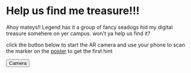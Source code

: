 

# Help us find me treasure!!!

Ahoy mateys!!
Legend has it a group of fancy seadogs hid my digital treasure somehere on yer campus. won't ya help us find it?


click the button below to start the AR camera and use your phone to scan the marker on the [poster]() to get the first hint

<button type="button" onclick="openTab('./website/pages/marker-based/ar-custom-pattern.html')">Camera</button>

<script>
function openTab(url) {
const link = document.createElement('a');
link.href = url;
link.target = '\_blank';
document.body.appendChild(link);
link.click();
link.remove();
}
</script>
